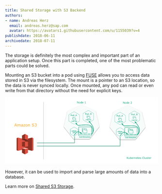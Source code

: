 ```yaml
---
title: Shared Storage with S3 Backend
authors: 
- name: Andreas Herz
  email: andreas.herz@sap.com
  avatar: https://avatars1.githubusercontent.com/u/1155039?v=4
publishdate: 2018-06-11
archivedate: 2018-07-11
---
```


The storage is definitely the most complex and important part of an application setup. Once this part is completed, one of the most problematic parts could be solved.

Mounting an S3 bucket into a pod using [FUSE](https://github.com/libfuse/libfuse) allows you to access data stored in S3 via the filesystem. The mount is a pointer to an S3 location, so the data is never synced locally. Once mounted, any pod can read or even write from that directory without the need for explicit keys.


![](./images/blog-s3-shared-storage.png)


However, it can be used to import and parse large amounts of data into a database.

Learn more on [Shared S3 Storage](https://github.com/freegroup/kube-s3/blob/master/README.md).